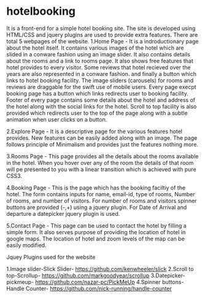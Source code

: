 # hotelbooking
It is a front-end for a simple hotel booking site. The site is developed using HTML/CSS and jquery plugins are used to provide extra features. There are total 5 webpages of the website.
1.Home Page - It is a indroductionary page about the hotel itself. It contains various images of the hotel which are slided in a conware fashion using an image slider. It also contains details about the rooms and a link to rooms page. It also shows free features that hotel provides to every visitor. Some reviews that hotel recieved over the years are also represented in a conware fashion. and finally a button which links to hotel booking facility. The image sliders (carousels) for rooms and reviews are draggable for the swift use of mobile users. Every page execpt booking page has a button which links redirects user to booking facility. Footer of every page contains some details about the hotel and address of the hotel along with the social links for the hotel. Scroll to top facility is also provided which redirects user to the top of the page along with a subtle animation when user clicks on a button.

2.Explore Page - It is a descriptive page for the various features hotel provides. New features can be easily added along with an image. The page follows principle of Minimalism and provides just the features nothing more.

3.Rooms Page - This page provides all the details about the rooms available in the hotel. When you hover over any of the room the details of that room will pe presented to you with a linear transition which is achieved with pure CSS3.

4.Booking Page - This is the page which has the booking faciltiy of the hotel. The form contains inputs for name, email-id, type of rooms, Number of rooms, and number of visitors. For number of rooms and visitors spinner buttons are provided (-,+) using a jquery plugin. For Date of Arrival and departure a datepicker jquery plugin is used.

5.Contact Page - This page can be used to contact the hotel by filling a simple form. It also serves purpose of providing the location of hotel in google maps. The location of hotel and zoom levels of the map can be easily modified.



Jquey Plugins used for the website

1.Image slider-Slick Slider- https://github.com/kenwheeler/slick
2.Scroll to top-Scrollup- https://github.com/markgoodyear/scrollup
3.Datepicker-pickmeup- https://github.com/nazar-pc/PickMeUp
4.Spinner buttons- Handle Counter- https://github.com/nick-running/handle-counter
